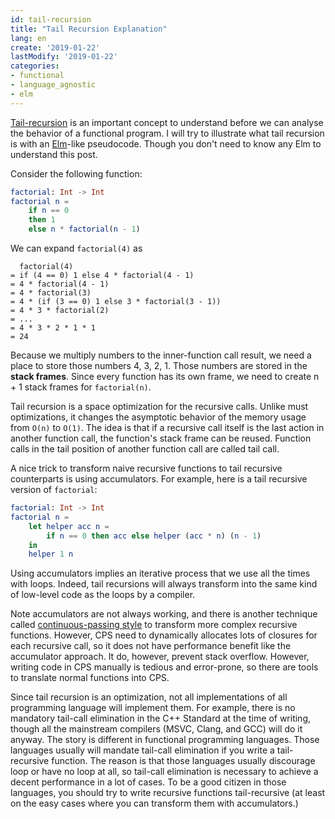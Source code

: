 ```yaml
---
id: tail-recursion
title: "Tail Recursion Explanation"
lang: en
create: '2019-01-22'
lastModify: '2019-01-22'
categories:
- functional
- language_agnostic
- elm
---
```


[Tail-recursion](https://en.wikipedia.org/wiki/Tail_call) is an important concept to understand before we can analyse the behavior of a functional program. I will try to illustrate what tail recursion is with an [Elm](https://elm-lang.org/)-like pseudocode. Though you don't need to know any Elm to understand this post.

Consider the following function:

``` elm
factorial: Int -> Int
factorial n =
    if n == 0
    then 1
    else n * factorial(n - 1)
```


We can expand `factorial(4)` as

```
  factorial(4)
= if (4 == 0) 1 else 4 * factorial(4 - 1)
= 4 * factorial(4 - 1)
= 4 * factorial(3)
= 4 * (if (3 == 0) 1 else 3 * factorial(3 - 1))
= 4 * 3 * factorial(2)
= ...
= 4 * 3 * 2 * 1 * 1
= 24
```

Because we multiply numbers to the inner-function call result, we need a place to store those numbers 4, 3, 2, 1. Those numbers are stored in the **stack frames**. Since every function has its own frame, we need to create n + 1 stack frames for `factorial(n)`.

Tail recursion is a space optimization for the recursive calls. Unlike must optimizations, it changes the asymptotic behavior of the memory usage from `O(n)` to `O(1)`. The idea is that if a recursive call itself is the last action in another function call, the function's stack frame can be reused. Function calls in the tail position of another function call are called tail call.

A nice trick to transform naive recursive functions to tail recursive counterparts is using accumulators. For example, here is a tail recursive version of `factorial`:

``` elm
factorial: Int -> Int
factorial n =
    let helper acc n =
        if n == 0 then acc else helper (acc * n) (n - 1)
    in
    helper 1 n
```

Using accumulators implies an iterative process that we use all the times with loops. Indeed, tail recursions will always transform into the same kind of low-level code as the loops by a compiler.

Note accumulators are not always working, and there is another technique called [continuous-passing style](https://en.wikipedia.org/wiki/Continuation-passing_style) to transform more complex recursive functions. However, CPS need to dynamically allocates lots of closures for each recursive call, so it does not have performance benefit like the accumulator approach. It do, however, prevent stack overflow. However, writing code in CPS manually is tedious and error-prone, so there are tools to translate normal functions into CPS.

Since tail recursion is an optimization, not all implementations of all programming language will implement them. For example, there is no mandatory tail-call elimination in the C++ Standard at the time of writing, though all the mainstream compilers (MSVC, Clang, and GCC) will do it anyway. The story is different in functional programming languages. Those languages usually will mandate tail-call elimination if you write a tail-recursive function. The reason is that those languages usually discourage loop or have no loop at all, so tail-call elimination is necessary to achieve a decent performance in a lot of cases. To be a good citizen in those languages, you should try to write recursive functions tail-recursive (at least on the easy cases where you can transform them with accumulators.)
